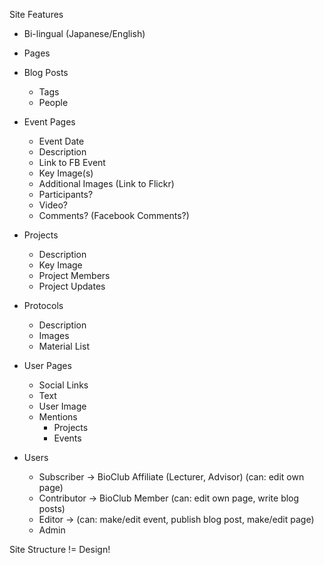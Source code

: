 Site Features

* Bi-lingual (Japanese/English)

* Pages

* Blog Posts
  - Tags
  - People

* Event Pages
  - Event Date
  - Description
  - Link to FB Event
  - Key Image(s)
  - Additional Images (Link to Flickr)
  - Participants?
  - Video?
  - Comments? (Facebook Comments?)

* Projects
  - Description
  - Key Image
  - Project Members
  - Project Updates
 
* Protocols
  - Description
  - Images
  - Material List

* User Pages
  - Social Links
  - Text
  - User Image
  - Mentions
    - Projects
    - Events
  
* Users
  - Subscriber -> BioClub Affiliate (Lecturer, Advisor) (can: edit own page)
  - Contributor -> BioClub Member (can: edit own page, write blog posts)
  - Editor -> (can: make/edit event, publish blog post, make/edit page)
  - Admin



Site Structure != Design!



